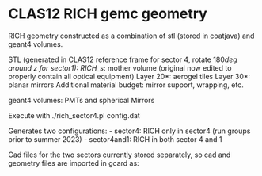 # CLAS12 RICH gemc geometry

RICH geometry constructed as a combination of stl (stored in coatjava) and geant4 volumes.

STL (generated in CLAS12 reference frame for sector 4, rotate 180*deg around z for sector1):
RICH_s*: mother volume (original now edited to properly contain all optical equipment)
Layer 20*: aerogel tiles
Layer 30*: planar mirrors
Additional material budget: mirror support, wrapping, etc.

geant4 volumes:
PMTs and spherical Mirrors

Execute with
./rich_sector4.pl config.dat

Generates two configurations:
	  - sector4: RICH only in sector4 (run groups prior to summer 2023)
	  - sector4and1: RICH in both sector 4 and 1

Cad files for the two sectors currently stored separately, so cad and geometry files are imported in gcard as:
        <detector name="rich"         factory="TEXT" variation="sector4and1"/>
        <detector name ="cad_sector4/"    factory="CAD"/>
        <detector name ="cad_sector1/"    factory="CAD"/>

 